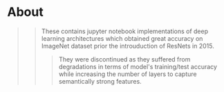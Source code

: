 # About
> > These contains jupyter notebook implementations of deep learning architectures which obtained great accuracy on ImageNet dataset prior the introuduction of ResNets in 2015.
> > > They were discontinued as they suffered from degradations in terms of model's training/test accuracy while increasing the number of layers to capture semantically strong features.
